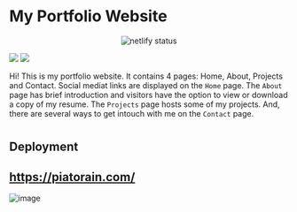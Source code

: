 # My Portfolio Website
<p align="center">
    <img src="https://img.shields.io/netlify/d0093d1d-8093-4775-8fd3-6cd2a88a27fc?style=plastic&logo=netlify" alt="netlify status" >
</p>

<a href="https://reactjs.org/" target="_blank" alt="react documentation"><img src="https://img.shields.io/badge/-React-61DBFB?style=plastic&labelColor=black&logo=react&logoColor=61DBFB"/></a>
<a href="https://getbootstrap.com/" target="_blank" alt="bootstrap documentation"><img src="https://img.shields.io/badge/-Bootstrap-553C7B?style=plastic&labelColor=black&logo=bootstrap&logoColor=553C7B" /></a>

Hi! This is my portfolio website. It contains 4 pages: Home, About, Projects and Contact. Social mediat links are displayed on the `Home` page. The `About` page has brief introduction and visitors have the option to view or download a copy of my resume. The `Projects` page hosts some of my projects. And, there are several ways to get intouch with me on the `Contact` page.

# <h2>Deployment</h2>

## https://piatorain.com/

![image](https://user-images.githubusercontent.com/66088725/167487612-96696aa1-7277-4f04-a271-9cfce378fb88.png)
